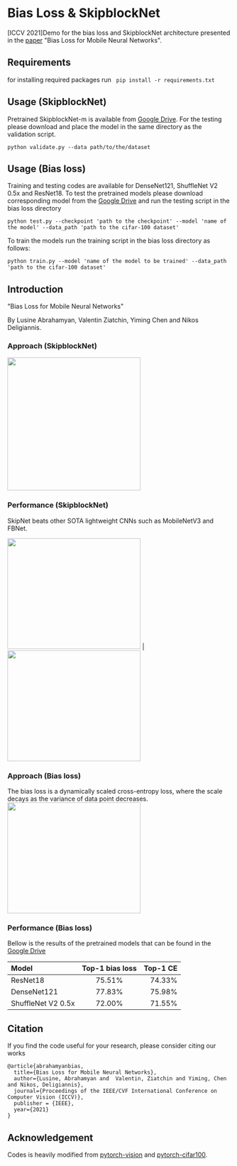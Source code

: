 # Bias Loss & SkipblockNet
[ICCV 2021]Demo for the bias loss and SkipblockNet architecture presented in the [paper](https://arxiv.org/pdf/2107.11170.pdf) "Bias Loss for Mobile Neural Networks".

## Requirements
for installing required packages run
` pip install -r requirements.txt`

## Usage (SkipblockNet)
Pretrained SkipblockNet-m is available from [Google Drive](https://drive.google.com/drive/folders/1G3UR8wtTFB8S-9Fp6sRtfn9Vtfb6XcTU?usp=sharing). For the testing please download and place the model in the same directory as the validation script.

`python validate.py --data path/to/the/dataset`

## Usage (Bias loss)
Training and testing codes are available for DenseNet121, ShuffleNet V2 0.5x and ResNet18. To test the pretrained models please download corresponding model from the [Google Drive](https://drive.google.com/drive/u/0/folders/1G3UR8wtTFB8S-9Fp6sRtfn9Vtfb6XcTU) and run the testing script in the bias loss directory

`python test.py --checkpoint 'path to the checkpoint' --model 'name of the model' --data_path 'path to the cifar-100 dataset'`

To train the models run the training script in the bias loss directory as follows:

`python train.py --model 'name of the model to be trained' --data_path 'path to the cifar-100 dataset'`

## Introduction
"Bias Loss for Mobile Neural Networks"

By Lusine Abrahamyan, Valentin Ziatchin, Yiming Chen and Nikos Deligiannis.
### Approach (SkipblockNet)
<img src="https://github.com/lusinlu/skipnet_evaluation/blob/main/figures/architecture.png" width="300" height="300">

### Performance (SkipblockNet)
SkipNet beats other SOTA lightweight CNNs such as MobileNetV3 and FBNet.

<img src="https://github.com/lusinlu/skipnet_evaluation/blob/main/figures/flops_vs_top1.png" width="300" height="250"> |
<img src="https://github.com/lusinlu/skipnet_evaluation/blob/main/figures/params_vs_top1.png" width="300" height="250">

### Approach (Bias loss)
The bias loss is a dynamically scaled cross-entropy loss, where the scale decays as the variance of data point decreases.
<img src="https://github.com/lusinlu/skipnet_evaluation/blob/main/figures/biasloss.png" width="300" height="250">

### Performance (Bias loss)
Bellow is the results of the pretrained models that can be found in the [Google Drive](https://drive.google.com/drive/u/0/folders/1G3UR8wtTFB8S-9Fp6sRtfn9Vtfb6XcTU)

| Model         | Top-1 bias loss | Top-1 CE |
| :------------ |:---------------:| -----:|
| ResNet18            | 75.51%    |   74.33% |
| DenseNet121         | 77.83%    |   75.98% |
| ShuffleNet V2 0.5x  | 72.00%    |   71.55% |

## Citation
If you find the code useful for your research, please consider citing our works

```
@article{abrahamyanbias,
  title={Bias Loss for Mobile Neural Networks},
  author={Lusine, Abrahamyan and  Valentin, Ziatchin and Yiming, Chen and Nikos, Deligiannis},
  journal={Proceedings of the IEEE/CVF International Conference on Computer Vision (ICCV)},
  publisher = {IEEE},
  year={2021}
}
```

## Acknowledgement
Codes is heavily modified from [pytorch-vision](https://github.com/pytorch/vision/blob/master/torchvision/models/resnet.py) and [pytorch-cifar100](https://github.com/weiaicunzai/pytorch-cifar100). 



